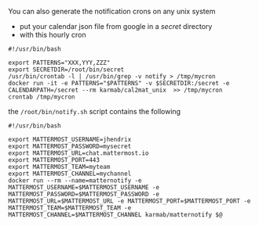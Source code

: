 
You can also generate the notification crons on any unix system

- put your calendar json file from google in a *secret* directory
- with this hourly cron

```
#!/usr/bin/bash

export PATTERNS="XXX,YYY,ZZZ"
export SECRETDIR=/root/bin/secret
/usr/bin/crontab -l | /usr/bin/grep -v notify > /tmp/mycron
docker run -it -e PATTERNS="$PATTERNS" -v $SECRETDIR:/secret -e CALENDARPATH=/secret --rm karmab/cal2mat_unix  >> /tmp/mycron
crontab /tmp/mycron
```

the `/root/bin/notify.sh` script contains the following

```
#!/usr/bin/bash

export MATTERMOST_USERNAME=jhendrix
export MATTERMOST_PASSWORD=mysecret
export MATTERMOST_URL=chat.mattermost.io
export MATTERMOST_PORT=443
export MATTERMOST_TEAM=myteam
export MATTERMOST_CHANNEL=mychannel
docker run --rm --name=matternotify -e MATTERMOST_USERNAME=$MATTERMOST_USERNAME -e MATTERMOST_PASSWORD=$MATTERMOST_PASSWORD -e MATTERMOST_URL=$MATTERMOST_URL -e MATTERMOST_PORT=$MATTERMOST_PORT -e MATTERMOST_TEAM=$MATTERMOST_TEAM -e MATTERMOST_CHANNEL=$MATTERMOST_CHANNEL karmab/matternotify $@
```
